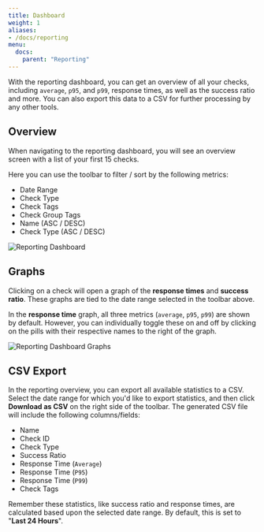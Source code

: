 ```yaml
---
title: Dashboard
weight: 1
aliases:
- /docs/reporting
menu:
  docs:
    parent: "Reporting"
---
```


With the reporting dashboard, you can get an overview of all your checks, including `average`, `p95`, and `p99`, response times, as well as the success ratio and more. You can also export this data to a CSV for further processing by any other tools.

## Overview

When navigating to the reporting dashboard, you will see an overview screen with a list of your first 15 checks.

Here you can use the toolbar to filter / sort by the following metrics:

- Date Range
- Check Type
- Check Tags
- Check Group Tags
- Name (ASC / DESC)
- Check Type (ASC / DESC)

![Reporting Dashboard](/images/docs/reporting/dashboard.png)

## Graphs

Clicking on a check will open a graph of the **response times** and **success ratio**. These graphs are tied to the date range selected in the toolbar above.

In the **response time** graph, all three metrics (`average`, `p95`, `p99`) are shown by default. However, you can individually toggle these on and off by clicking on the pills with their respective names to the right of the graph.

![Reporting Dashboard Graphs](/images/docs/reporting/dashboard-graph.png)

## CSV Export

In the reporting overview, you can export all available statistics to a CSV. Select the date range for which you'd like to export statistics, and then click **Download as CSV** on the right side of the toolbar. The generated CSV file will include the following columns/fields:

- Name
- Check ID
- Check Type
- Success Ratio
- Response Time (`Average`)
- Response Time (`P95`)
- Response Time (`P99`)
- Check Tags

Remember these statistics, like success ratio and response times, are calculated based upon the selected date range. By default, this is set to "**Last 24 Hours**".
